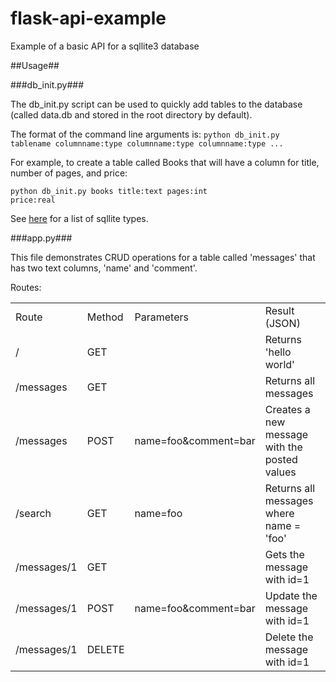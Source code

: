 flask-api-example
=================

Example of a basic API for a sqllite3 database

##Usage##

###db_init.py###

The db_init.py script can be used to quickly add tables to the database (called data.db and stored in the root directory by default).

The format of the command line arguments is: 
<code>python db_init.py tablename columnname:type columnname:type columnname:type ...</code>

For example, to create a table called Books that will have a column for title, number of pages, and price:

<code>python db_init.py books title:text pages:int price:real</code>

See <a href="http://www.sqlite.org/datatype3.html">here</a> for a list of sqllite types.

###app.py###

This file demonstrates CRUD operations for a table called 'messages' that has two text columns, 'name' and 'comment'.

Routes:
<table>
	<tr><td>Route</td><td>Method</td><td>Parameters</td><td>Result (JSON)</td></tr>
	<tr><td>/</td><td>GET</td><td></td><td>Returns 'hello world'</td>
	<tr><td>/messages</td><td>GET</td><td></td><td>Returns all messages</td>
	<tr><td>/messages</td><td>POST</td><td>name=foo&comment=bar</td><td>Creates a new message with the posted values</td></tr>
	<tr><td>/search</td><td>GET</td><td>name=foo</td><td>Returns all messages where name = 'foo'</td></tr>
	<tr><td>/messages/1</td><td>GET</td><td></td><td>Gets the message with id=1</td></tr>
	<tr><td>/messages/1</td><td>POST</td><td>name=foo&comment=bar</td><td>Update the message with id=1</td></tr>
	<tr><td>/messages/1</td><td>DELETE</td><td></td><td>Delete the message with id=1</td></tr>
</table>

